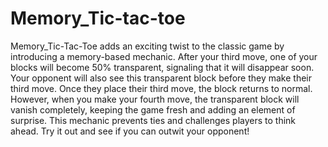 # Memory_Tic-tac-toe
Memory_Tic-Tac-Toe adds an exciting twist to the classic game by introducing a memory-based mechanic. After your third move, one of your blocks will become 50% transparent, signaling that it will disappear soon. Your opponent will also see this transparent block before they make their third move. Once they place their third move, the block returns to normal. However, when you make your fourth move, the transparent block will vanish completely, keeping the game fresh and adding an element of surprise. This mechanic prevents ties and challenges players to think ahead. Try it out and see if you can outwit your opponent!
